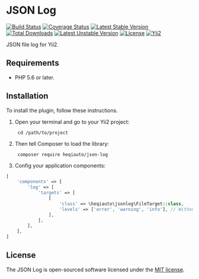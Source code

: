 JSON Log
========
[![Build Status](https://travis-ci.org/heqiauto/json-log.svg)](https://travis-ci.org/heqiauto/json-log)
[![Coverage Status](https://coveralls.io/repos/github/heqiauto/json-log/badge.svg?branch=master)](https://coveralls.io/github/heqiauto/json-log?branch=master)
[![Latest Stable Version](https://poser.pugx.org/heqiauto/json-log/v/stable.svg)](https://packagist.org/packages/heqiauto/json-log)
[![Total Downloads](https://poser.pugx.org/heqiauto/json-log/downloads.svg)](https://packagist.org/packages/heqiauto/json-log) 
[![Latest Unstable Version](https://poser.pugx.org/heqiauto/json-log/v/unstable.svg)](https://packagist.org/packages/heqiauto/json-log)
[![License](https://poser.pugx.org/heqiauto/json-log/license.svg)](https://packagist.org/packages/heqiauto/json-log)
[![Yii2](https://img.shields.io/badge/Powered_by-Yii_Framework-green.svg?style=flat)](https://www.yiiframework.com/)

JSON file log for Yii2.

Requirements
-------------
+ PHP 5.6 or later.

Installation
--------------

To install the plugin, follow these instructions.

1. Open your terminal and go to your Yii2 project:

        cd /path/to/project

2. Then tell Composer to load the library:

        composer require heqiauto/json-log

3. Config your application components:

```php
[
    'components' => [
        'log' => [
            'targets' => [
                [
                    'class' => \heqiauto\jsonlog\FileTarget::class,
                    'levels' => ['error', 'warning', 'info'], // Without TRACE and PROFILE on production environment
                ],
            ],
        ],
    ],
]
```

License
-------
The JSON Log is open-sourced software licensed under the [MIT license](http://opensource.org/licenses/MIT).
